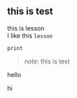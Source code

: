 
## this is test

this is lesson<br>
I like this ``lesson``
```
print
```
>_note_:
>this is test

hello

hi
